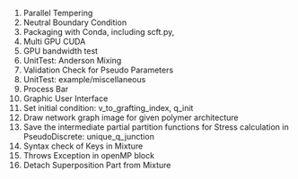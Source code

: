 1. Parallel Tempering
2. Neutral Boundary Condition
6. Packaging with Conda, including scft.py,
7. Multi GPU CUDA
8. GPU bandwidth test
9. UnitTest: Anderson Mixing
10. Validation Check for Pseudo Parameters
11. UnitTest: example/miscellaneous
16. Process Bar
20. Graphic User Interface
21. Set initial condition: v_to_grafting_index, q_init
24. Draw network graph image for given polymer architecture
25. Save the intermediate partial partition functions for Stress calculation in PseudoDiscrete: unique_q_junction
27. Syntax check of Keys in Mixture 
31. Throws Exception in openMP block
34. Detach Superposition Part from Mixture